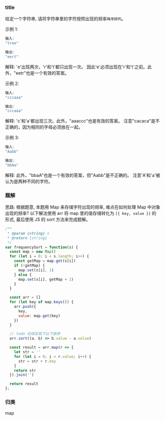 <!--
abbrlink: oxv7uzj1
-->

### title

给定一个字符串, 请将字符串里的字符按照出现的频率`降序排列`。

示例 1:

```js
输入:
"tree"

输出:
"eert"
```

解释: 'e'出现两次，'r'和't'都只出现一次。
因此'e'必须出现在'r'和't'之前。此外，"eetr"也是一个有效的答案。

示例 2:

```js
输入:
"cccaaa"

输出:
"cccaaa"
```

解释: 'c'和'a'都出现三次。此外，"aaaccc"也是有效的答案。
注意"cacaca"是不正确的，因为相同的字母必须放在一起。

示例 3:

```js
输入:
"Aabb"

输出:
"bbAa"
```

解释: 此外，"bbaA"也是一个有效的答案，但"Aabb"是不正确的。
注意'A'和'a'被认为是两种不同的字符。

### 题解

思路: 根据题意, 本题用 Map 来存储字符出现的频率, 难点在如何处理 Map 中对象出现的频率? 以下解法使用 arr 将 map 里的值存储转化为 `[{ key, value }]` 的形式, 最后使用 JS 的 sort 方法来完成题解。

```js
/**
 * @param {string} s
 * @return {string}
 */
var frequencySort = function(s) {
  const map = new Map()
  for (let i = 0; i < s.length; i++) {
    const getMap = map.get(s[i])
    if (!getMap) {
      map.set(s[i], 1)
    } else {
      map.set(s[i], getMap + 1)
    }
  }

  const arr = []
  for (let key of map.keys()) {
    arr.push({
      key,
      value: map.get(key)
    })
  }

  // todo 后续实现下以下排序
  arr.sort((a, b) => b.value - a.value)

  const result = arr.map(r => {
    let str = ''
    for (let i = 0; i < r.value; i++) {
      str = str + r.key
    }
    return str
  }).join('')

  return result
};
```

### 归类

map